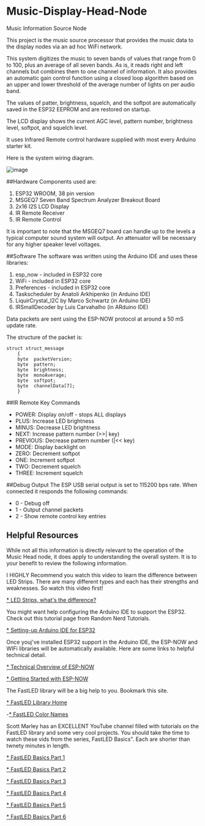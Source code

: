 # Music-Display-Head-Node
Music Information Source Node

This project is the music source processor that provides the music data to the display nodes via an ad hoc WiFi network.

This system digitizes the music to seven bands of values that range from 0 to 100, plus an average of all seven bands. As is, it reads right and left channels but combines them to one channel of information. It also provides an automatic gain control function using a closed loop algorithm based on an upper and lower threshold of the average number of lights on per audio band.

The values of patter, brightness, squelch, and the softpot are automatically saved in the ESP32 EEPROM and are restored on startup.

The LCD display shows the current AGC level, pattern number, brightness level, softpot, and squelch level.

It uses Infrared Remote control hardware supplied with most every Arduino starter kit.

Here is the system wiring diagram.

![image](https://user-images.githubusercontent.com/11139777/179383187-0bf534e1-a47a-4c30-b947-64a40a318c85.png)

##Hardware
Components used are:
1. ESP32 WROOM, 38 pin version
2. MSGEQ7 Seven Band Spectrum Analyzer Breakout Board
3. 2x16 I2S LCD Display
4. IR Remote Receiver
5. IR Remote Control

It is important to note that the MSGEQ7 board can handle up to the levels a typical computer sound system will output. An attenuator will be necessary for any higher speaker level voltages.

##Software
The software was written using the Arduino IDE and uses these libraries:
1. esp_now - included in ESP32 core
2. WiFi - included in ESP32 core
3. Preferences - included in ESP32 core
4. Taskscheduler by Anatoli Arkhipenko (in Arduino IDE)
5. LiquirCrystal_I2C by Marco Schwartz (in Arduino IDE)
6. IRSmallDecoder by Luis Carvahalho (in ARduino IDE)

Data packets are sent using the ESP-NOW protocol at around a 50 mS update rate.

The structure of the packet is:
```
struct struct_message
    {
    byte  packetVersion;
    byte  pattern;
    byte  brightness;
    byte  monoAverage;
    byte  softpot;
    byte  channelData[7];
    }
```

##IR Remote Key Commands
- POWER:    Display on/off - stops ALL displays
- PLUS:     Increase LED brightness
- MINUS:    Decrease LED brightness
- NEXT:     Increase pattern number (>>| key)
- PREVIOUS: Decrease pattern number (|<< key)
- MODE:     Display backlight on
- ZERO:     Decrement softpot
- ONE:      Increment softpot
- TWO:      Decrement squelch
- THREE:    Increment squelch

##Debug Output
The ESP USB serial output is set to 115200 bps rate. When connected it responds the following commands:
- 0 - Debug off
- 1 - Output channel packets
- 2 - Show remote control key entries

## Helpful Resources

While not all this information is directly relevant to the operation of the Music Head node, it does apply to understanding the overall system. It is to your benefit to review the following information.

I HIGHLY Recommend you watch this video to learn the difference between LED Strips. There are many different types and each has their strengths and weaknesses. So watch this video first!

[* LED Strips, what's the difference?](https://www.youtube.com/watch?v=QnvircC22hU)

You might want help configuring the Arduino IDE to support the ESP32. Check out this tutorial page from Random Nerd Tutorials.

[* Setting-up Arduino IDE for ESP32](https://randomnerdtutorials.com/installing-the-esp32-board-in-arduino-ide-windows-instructions/)

Once youj've installed ESP32 support in the Arduino IDE, the ESP-NOW and WIFi libraries will be automatically available. Here are some links to helpful technical detail.

[* Technical Overview of ESP-NOW](https://docs.espressif.com/projects/esp-idf/en/latest/esp32/api-reference/network/esp_now.html#esp-now)

[* Getting Started with ESP-NOW](https://randomnerdtutorials.com/esp-now-esp32-arduino-ide/)

The FastLED library will be a big help to you. Bookmark this site.

[* FastLED Library Home](https://fastled.io/)

   -[* FastLED Color Names](http://fastled.io/docs/3.1/struct_c_r_g_b.html)

Scott Marley has an EXCELLENT YouTube channel filled with tutorials on the FastLED library and some very cool projects. You should take the time to watch these vids from the series, FastLED Basics". Each are shorter than twnety minutes in length.

[* FastLED Basics Part 1](https://www.youtube.com/watch?v=4Ut4UK7612M&t=80s)

[* FastLED Basics Part 2](https://www.youtube.com/watch?v=FQpXStjJ4Vc&t=883s)

[* FastLED Basics Part 3](https://www.youtube.com/watch?v=Ukq0tH2Tnkc)

[* FastLED Basics Part 4](https://www.youtube.com/watch?v=2owTxbrmY-s&t=61s)

[* FastLED Basics Part 5](https://www.youtube.com/watch?v=fRXJQVdwrog&t=292s)

[* FastLED Basics Part 6](https://www.youtube.com/watch?v=7Dhh0IMSI4Q&t=73s)
